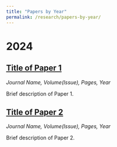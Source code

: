 ```yaml
---
title: "Papers by Year"
permalink: /research/papers-by-year/
---
```


# 2024

## [Title of Paper 1](#)
*Journal Name, Volume(Issue), Pages, Year*

Brief description of Paper 1.

## [Title of Paper 2](#)
*Journal Name, Volume(Issue), Pages, Year*

Brief description of Paper 2.


